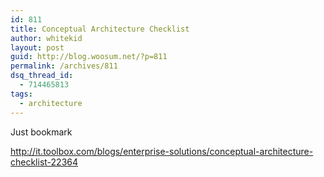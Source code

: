 ```yaml
---
id: 811
title: Conceptual Architecture Checklist
author: whitekid
layout: post
guid: http://blog.woosum.net/?p=811
permalink: /archives/811
dsq_thread_id:
  - 714465813
tags:
  - architecture
---
```

Just bookmark

http://it.toolbox.com/blogs/enterprise-solutions/conceptual-architecture-checklist-22364